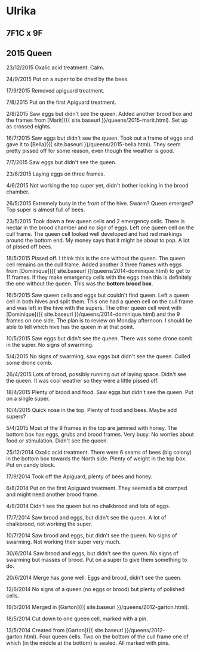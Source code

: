 # Ulrika

## 7F1C x 9F

## 2015 Queen

23/12/2015 Oxalic acid treatment.  Calm.

24/9/2015 Put on a super to be dried by the bees.

17/9/2015 Removed apiguard treatment.

7/8/2015 Put on the first Apiguard treatment.

2/8/2015 Saw eggs but didn't see the queen.  Added another brood box and the frames from [Marit]({{ site.baseurl }}/queens/2015-marit.html).  Set up as crossed eights. 

16/7/2015 Saw eggs but didn't see the queen.  Took out a frame of eggs and gave it to [Bella]({{ site.baseurl }}/queens/2015-bella.html).  They seem pretty pissed off for some reason, even though the weather is good.

7/7/2015 Saw eggs but didn't see the queen.

23/6/2015 Laying eggs on three frames.

4/6/2015 Not working the top super yet, didn't bother looking in the brood chamber.

26/5/2015 Extremely busy in the front of the hive.  Swarm? Queen emerged?  Top super is almost full of bees.  

23/5/2015  Took down a few queen cells and 2 emergency cells.  There is nectar in the brood chamber and no sign of eggs.  Left one queen cell on the cull frame.  The queen cell looked well developed and had red markings around the bottom end.  My money says that it might be about to pop.  A lot of pissed off bees.

18/5/2015 Pissed off.  I think this is the one without the queen.  The queen cell remains on the cull frame.  Added another 3 three frames with eggs from [Dominique]({{ site.baseurl }}/queens/2014-dominique.html) to get to 11 frames.  If they make emergency cells with the eggs then this is definitely the one without the queen.   This was the **bottom brood box**.

16/5/2015 Saw queen cells and eggs but couldn't find queen.  Left a queen cell in both hives and split them.  This one had a queen cell on the cull frame and was left in the hive with the supers.  The other queen cell went with [Dominique]({{ site.baseurl }}/queens/2014-dominique.html) and the 9 frames on one side.  The plan is to review on Monday afternoon.  I should be able to tell which hive has the queen in at that point.

10/5/2015  Saw eggs but didn't see the queen. There was some drone comb in the super.  No signs of swarming.

5/4/2015 No signs of swarming, saw eggs but didn't see the queen. Culled some drone comb.

26/4/2015 Lots of brood, possibly running out of laying space.  Didn't see the queen.  It was cool weather so they were a little pissed off.

18/4/2015 Plenty of brood and food.  Saw eggs but didn't see the queen.  Put on a single super.

10/4/2015 Quick nose in the top.  Plenty of food and bees.  Maybe add supers?

5/4/2015 Most of the 9 frames in the top are jammed with honey.  The bottom box has eggs, grubs and brood frames.  Very busy.  No worries about food or stimulation.  Didn't see the queen.

25/12/2014 Oxalic acid treatment.  There were 6 seams of bees (big colony) in the bottom box towards the North side.  Plenty of weight in the top box.  Put on candy block.

17/9/2014 Took off the Apiguard, plenty of bees and honey. 

6/8/2014 Put on the first Apiguard treatment.  They seemed a bit cramped and might need another brood frame.

4/8/2014 Didn't see the queen but no chalkbrood and lots of eggs.

17/7/2014 Saw brood and eggs, but didn't see the queen.  A lot of chalkbrood, not working the super.

10/7/2014 Saw brood and eggs, but didn't see the queen.  No signs of swarming.  Not working their super very much.

30/6/2014 Saw brood and eggs, but didn't see the queen.  No signs of swarming but masses of brood.  Put on a super to give them something to do.

20/6/2014 Merge has gone well.  Eggs and brood, didn't see the queen.

12/6/2014 No signs of a queen (no eggs or brood) but plenty of polished cells.

19/5/2014 Merged in [Garton]({{ site.baseurl }}/queens/2012-garton.html).

18/5/2014 Cut down to one queen cell, marked with a pin.

13/5/2014 Created from [Garton]({{ site.baseurl }}/queens/2012-garton.html).  Four queen cells.  Two on the bottom of the cull frame one of which (in the middle at the bottom) is sealed.  All marked with pins.